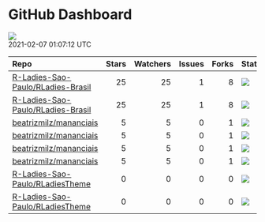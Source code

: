 GitHub Dashboard
================

![](https://github.com/beatrizmilz/status/workflows/Render%20Status/badge.svg)  
2021-02-07 01:07:12 UTC

| Repo                                                                                      | Stars | Watchers | Issues | Forks | Status                                                                                                                                                                                           | Commit                                                                                                                                                                                   |
| :---------------------------------------------------------------------------------------- | ----: | -------: | -----: | ----: | :----------------------------------------------------------------------------------------------------------------------------------------------------------------------------------------------- | :--------------------------------------------------------------------------------------------------------------------------------------------------------------------------------------- |
| [R-Ladies-Sao-Paulo/RLadies-Brasil](https://github.com/R-Ladies-Sao-Paulo/RLadies-Brasil) |    25 |       25 |      1 |     8 | [![](https://github.com/R-Ladies-Sao-Paulo/RLadies-Brasil/workflows/R-CMD-check/badge.svg)](https://github.com/R-Ladies-Sao-Paulo/RLadies-Brasil/actions/runs/503603991)                         | <a href="https://github.com/R-Ladies-Sao-Paulo/RLadies-Brasil/commit/0952d1c5c0426e46464215d503c630aab0424a65" title="altera a dependencia do meetupr, agora usando a master">0952d1</a> |
| [R-Ladies-Sao-Paulo/RLadies-Brasil](https://github.com/R-Ladies-Sao-Paulo/RLadies-Brasil) |    25 |       25 |      1 |     8 | [![](https://github.com/R-Ladies-Sao-Paulo/RLadies-Brasil/workflows/Render%20README%20+%20Update%20data/badge.svg)](https://github.com/R-Ladies-Sao-Paulo/RLadies-Brasil/actions/runs/543356775) | <a href="https://github.com/R-Ladies-Sao-Paulo/RLadies-Brasil/commit/0952d1c5c0426e46464215d503c630aab0424a65" title="altera a dependencia do meetupr, agora usando a master">0952d1</a> |
| [beatrizmilz/mananciais](https://github.com/beatrizmilz/mananciais)                       |     5 |        5 |      0 |     1 | [![](https://github.com/beatrizmilz/mananciais/workflows/R-CMD-check/badge.svg)](https://github.com/beatrizmilz/mananciais/actions/runs/474172917)                                               | <a href="https://github.com/beatrizmilz/mananciais/commit/90273f95ea47e2455e5d432f057eb4ffcdb447aa" title="atualiza readme">90273f</a>                                                   |
| [beatrizmilz/mananciais](https://github.com/beatrizmilz/mananciais)                       |     5 |        5 |      0 |     1 | [![](https://github.com/beatrizmilz/mananciais/workflows/update-data/badge.svg)](https://github.com/beatrizmilz/mananciais/actions/runs/543106441)                                               | <a href="https://github.com/beatrizmilz/mananciais/commit/3bc760733363c40efe1d876425313d916c2c11ec" title="Re-build README.Rmd">3bc760</a>                                               |
| [beatrizmilz/mananciais](https://github.com/beatrizmilz/mananciais)                       |     5 |        5 |      0 |     1 | [![](https://github.com/beatrizmilz/mananciais/workflows/Render%20README/badge.svg)](https://github.com/beatrizmilz/mananciais/actions/runs/543108085)                                           | <a href="https://github.com/beatrizmilz/mananciais/commit/3bc760733363c40efe1d876425313d916c2c11ec" title="Re-build README.Rmd">3bc760</a>                                               |
| [beatrizmilz/mananciais](https://github.com/beatrizmilz/mananciais)                       |     5 |        5 |      0 |     1 | [![](https://github.com/beatrizmilz/mananciais/workflows/pkgdown/badge.svg)](https://github.com/beatrizmilz/mananciais/actions/runs/543112954)                                                   | <a href="https://github.com/beatrizmilz/mananciais/commit/3bc760733363c40efe1d876425313d916c2c11ec" title="Re-build README.Rmd">3bc760</a>                                               |
| [R-Ladies-Sao-Paulo/RLadiesTheme](https://github.com/R-Ladies-Sao-Paulo/RLadiesTheme)     |     0 |        0 |      0 |     0 | [![](https://github.com/R-Ladies-Sao-Paulo/RLadiesTheme/workflows/R-CMD-check/badge.svg)](https://github.com/R-Ladies-Sao-Paulo/RLadiesTheme/actions/runs/499066172)                             | <a href="https://github.com/R-Ladies-Sao-Paulo/RLadiesTheme/commit/9c7d5c35e8b076420d33d711018937526426a79e" title="remove o logo que estava causando bug">9c7d5c</a>                    |
| [R-Ladies-Sao-Paulo/RLadiesTheme](https://github.com/R-Ladies-Sao-Paulo/RLadiesTheme)     |     0 |        0 |      0 |     0 | [![](https://github.com/R-Ladies-Sao-Paulo/RLadiesTheme/workflows/Render%20presentation/badge.svg)](https://github.com/R-Ladies-Sao-Paulo/RLadiesTheme/actions/runs/540406289)                   | <a href="https://github.com/R-Ladies-Sao-Paulo/RLadiesTheme/commit/f3b9419b0eb952432b5bc9e4e9b11f2dedc1c379" title="Re-build docs/index.Rmd">f3b941</a>                                  |
